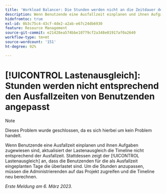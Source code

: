 ```yaml
---
title: 'Workload Balancer: Die Stunden werden nicht an die Zeitdauer des Benutzers angepasst'
description: Wenn Benutzende eine Ausfallzeit einplanen und ihnen Aufgaben zugewiesen sind, aktualisiert der Lastenausgleich die Timeline nicht entsprechend der Ausfallzeit. Stattdessen zeigt der Lastenausgleich an, dass die Benutzenden für die als Ausfallzeit eingeplanten Tage überlastet sind. Um die Stunden anzupassen, müssen die Administrierenden auf das Projekt zugreifen und die Timeline neu berechnen.
hidefromtoc: true
exl-id: 0b3c75c4-43cf-4de2-a2ab-e67c24db6930
feature: Resource Management
source-git-commit: e21428ea574bbe10779cf2a348e01917af0a2640
workflow-type: tm+mt
source-wordcount: '151'
ht-degree: 92%

---
```


# [!UICONTROL Lastenausgleich]: Stunden werden nicht entsprechend den Ausfallzeiten von Benutzenden angepasst

>[!NOTE]
>
>Dieses Problem wurde geschlossen, da es sich hierbei um kein Problem handelt.

Wenn Benutzende eine Ausfallzeit einplanen und ihnen Aufgaben zugewiesen sind, aktualisiert der Lastenausgleich die Timeline nicht entsprechend der Ausfallzeit. Stattdessen zeigt der [!UICONTROL Lastenausgleich] an, dass die Benutzenden für die als Ausfallzeit eingeplanten Tage die überlastet sind. Um die Stunden anzupassen, müssen die Administrierenden auf das Projekt zugreifen und die Timeline neu berechnen.

_Erste Meldung am 6. März 2023._
